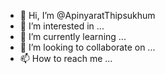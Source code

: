 - 👋 Hi, I’m @ApinyaratThipsukhum
- 👀 I’m interested in ...
- 🌱 I’m currently learning ...
- 💞️ I’m looking to collaborate on ...
- 📫 How to reach me ...

<!---
ApinyaratThipsukhum/ApinyaratThipsukhum is a ✨ special ✨ repository because its `README.md` (this file) appears on your GitHub profile.
You can click the Preview link to take a look at your changes.
--->
